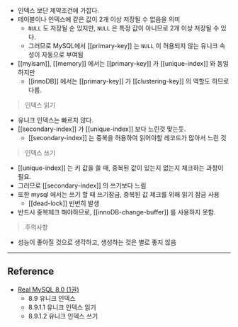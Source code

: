 - 인덱스 보단 제약조건에 가깝다.
- 테이블이나 인덱스에 같은 값이 2개 이상 저장될 수 없음을 의미
	- `NULL` 도 저장될 순 있지만, `NULL` 은 특정 값이 아니므로 2개 이상 저장될 수 있다.
	- 그러므로 MySQL에서 [[primary-key]] 는 `NULL` 이 허용되지 않는 유니크 속성이 자동으로 부여됨
- [[myisam]], [[memory]] 에서는 [[primary-key]] 가 [[unique-index]] 와 동일하지만
	- [[innoDB]] 에서는 [[primary-key]] 가  [[clustering-key]] 의 역할도 하므로 다름.


> 인덱스 읽기

- 유니크 인덱스는 빠르지 않다.
- [[secondary-index]] 가 [[unique-index]] 보다 느린것 맞는듯.
	-  [[secondary-index]] 는 중복을 허용하여 읽어야할 레코드가 많아서 느린 것

> 인덱스 쓰기

- [[unique-index]] 는 키 값을 쓸 때, 중복된 값이 있는지 없는지 체크하는 과정이 필요.
- 그러므로 [[secondary-index]] 의 쓰기보다 느림
- 또한 mysql 에서는 쓰기 할 때 쓰기잠금, 중복된 값 체크를 위해 읽기 잠금 사용
	- [[dead-lock]] 빈번히 발생
- 반드시 중복체크 해야하므로, [[innoDB-change-buffer]] 를 사용하지 못함.

> 주의사항

- 성능이 좋아질 것으로 생각하고, 생성하는 것은 별로 좋지 않음

---
## Reference
 -  [Real MySQL 8.0 (1권)](https://product.kyobobook.co.kr/detail/S000001766482)
	- 8.9 유니크 인덱스
	- 8.9.1.1 유니크 인덱스 읽기
	- 8.9.1.2 유니크 인덱스 쓰기